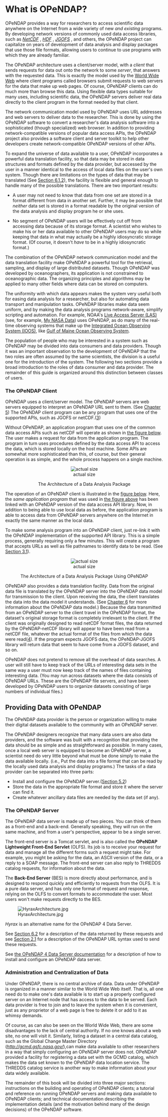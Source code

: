 # What is OPeNDAP?

OPeNDAP provides a way for researchers to access scientific data
anywhere on the Internet from a wide variety of new *and existing*
programs. By developing network versions of commonly used data access
libraries, such as
[<cite>NetCDF</cite>](http://www.unidata.ucar.edu/packages/netcdf/guide.txn_toc.html)
,
[<cite>HDF</cite>](http://www.ncsa.uiuc.edu/SDG/Software/HDF/HDFIntro.html)
, [<cite>JGOFS</cite>](http://www1.whoi.edu/jgofs.html) , and others,
the OPeNDAP project can capitalize on years of development of data
analysis and display packages that use those file formats, allowing
users to continue to use programs with which they are already familiar.

The OPeNDAP architecture uses a client/server model, with a *client*
that sends requests for data out onto the network to some *server*, that
answers with the requested data. This is exactly the model used by the
[World Wide Web](http://www.w3.org/hypertext/WWW/TheProject.html) where
client programs called browsers submit requests to web servers for the
data that make up web pages. Of course, OPeNDAP clients can do much more
than browse this data. Using flexible data types suitable for many uses,
including scientific data, the OPeNDAP servers deliver real data
directly to the client program in the format needed by that client.

The network communication model used by OPeNDAP uses URL addresses and
web servers to deliver data to the researcher. This is done by using the
OPeNDAP software to convert a researcher's data analysis software into a
sophisticated (though specialized) web browser. In addition to providing
network-compatible versions of popular data access APIs, the OPeNDAP
project also provides a software client and server toolkit to help other
developers create network-compatible OPeNDAP versions of other APIs.

To expand the universe of data available to a user, OPeNDAP incorporates
a powerful data translation facility, so that data may be stored in data
structures and formats defined by the data provider, but accessed by the
user in a manner identical to the access of local data files on the
user's own system. Though there are limitations on the types of data
that may be translated (See [Section
6.1.2](Wiki_Testing/OPeNDAPUserGuide6 "wikilink")), the facility is
flexible and general enough to handle many of the possible translations.
There are two important results:

- A user may not need to know that data from one set are stored in a
  format different from data in another set. Further, it may be possible
  that *neither* data set is stored in a format readable by the original
  version of the data analysis and display program he or she uses.

<!-- -->

- No segment of OPeNDAP users will be effectively cut off from accessing
  data because of its storage format. A scientist who wishes to make his
  or her data available to other OPeNDAP users may do so while keeping
  that data in what may actually be a highly idiosyncratic storage
  format. (Of course, it doesn't *have* to be in a highly idiosyncratic
  format.)

The combination of the OPeNDAP network communication model and the data
translation facility make OPeNDAP a powerful tool for the retrieval,
sampling, and display of large distributed datasets. Though OPeNDAP was
developed by oceanographers, its application is not constrained to
oceanographic data. The organizing principles and algorithms may be
applied to many other fields where data can be stored on computers.

The uniformity with which data appears makes the system very useful both
for easing data analysis for a researcher, but also for automating data
transport and manipulation tasks. OPeNDAP libraries make data seem
uniform, and by making the data analysis programs network-aware,
simplify scripting and automation. For example, NOAA's [Live Access
Server (LAS)](http://ferret.pmel.noaa.gov/Ferret/LAS/home/) (see, for
example, [My NASA Data](http://mynasadata.larc.nasa.gov/data.html)) uses
OPeNDAP, as do many of the real-time observing systems that make up the
[Integrated Ocean Observing System (IOOS)](http://www.ioos.gov), like
[Gulf of Maine Ocean Observing System](http://gomoos.org).

The population of people who may be interested in a system such as
OPeNDAP may be divided into data consumers and data providers. Though it
was an important observation to the development of OPeNDAP that the two
roles are often assumed by the same scientists, the division is a useful
one for the introduction of the system. The following two sections
provide a broad introduction to the roles of data consumer and data
provider. The remainder of this guide is organized around this
distinction between classes of users.

### The OPeNDAP Client

OPeNDAP uses a client/server model. The OPeNDAP servers are web servers
equipped to interpret an OPeNDAP URL sent to them. (See [Chapter
5](Wiki_Testing/OPeNDAPUserGuide5 "wikilink")) The OPeNDAP client
program can be any program that uses one of the supported APIs, such as
JGOFS or netCDF.([3](Wiki_Testing/OPeNDAPUserGuideFootNotes "wikilink"))

Without OPeNDAP, an application program that uses one of the common data
access APIs such as netCDF will operate as shown in [the figure
below](:Image:unlinked.gif "wikilink"). The user makes a request for
data from the application program. The program in turn uses procedures
defined by the data access API to access the data, which is stored
locally on the host machine. Some APIs are somewhat more sophisticated
than this, of course, but their general operation is as simple, and the
whole process happens on a single machine.

<center>

<figure>
<img src="unlinked.png" title="actual size" />
<figcaption>actual size</figcaption>
</figure>

The Architecture of a Data Analysis Package

</center>

The operation of an OPeNDAP client is illustrated in the [figure
below](:Image:unlinked.gif "wikilink"). Here, the *same application
program* that was used in [ the figure
above](:Image:unlinked.gif "wikilink") has been linked with an OPeNDAP
version of the data access API library. Now, in addition to being able
to use local data as before, the application program is able to access
data from OPeNDAP servers anywhere on the Internet in exactly the same
manner as the local data.

To make some analysis program into an OPeNDAP client, just re-link it
with the OPeNDAP implementation of the supported API library. This is a
simple process, generally requiring only a few minutes. This will create
a program that accepts URLs as well as file pathnames to identify data
to be read. (See [Section
3.1](Wiki_Testing/OPeNDAPUserGuide3 "wikilink")).

<center>

<figure>
<img src="linked.png" title="actual size" />
<figcaption>actual size</figcaption>
</figure>

The Architecture of a Data Analysis Package Using OPeNDAP

</center>

OPeNDAP also provides a data translation facility. Data from the
original data file is translated by the OPeNDAP server into the OPeNDAP
data model for transmission to the client. Upon receiving the data, the
client translates the data into the data model it understands. (See
[Chapter 6](Wiki_Testing/OPeNDAPUserGuide6 "wikilink") for more
information about the OPeNDAP data model.) Because the data transmitted
from an OPeNDAP server to the client travel in the OPeNDAP format, the
dataset's original storage format is completely irrelevant to the
client. If the client was originally designed to read netCDF format
files, the data returned by the OPeNDAP-netCDF library will appear to
have been read from a netCDF file, whatever the actual format of the
files from which the data were
read([4](Wiki_Testing/OPeNDAPUserGuideFootNotes "wikilink")). If the
program expects JGOFS data, the OPeNDAP-JGOFS library will return data
that seem to have come from a JGOFS dataset, and so on.

OPeNDAP does not pretend to remove all the overhead of data searches. A
user will still have to keep track of the URLs of interesting data sets
in the same way a user must now keep track of the names of files
containing interesting data. (You may run across datasets where the data
consists of OPeNDAP URLs. These are the OPeNDAP file servers, and have
been developed by OPeNDAP users to organize datasets consisting of large
numbers of individual files.)

## Providing Data with OPeNDAP

The OPeNDAP data provider is the person or organization willing to make
their digital datasets available to the community with an OPeNDAP
server.

The OPeNDAP designers recognize that many data users are also data
providers, and the software was built with a recognition that providing
the data should be as simple and as straightforward as possible. In many
cases, once a local web server is equipped to become an OPeNDAP server,
a scientist need do very little beyond what must be done simply to make
the data available locally. (i.e., Put the data into a file format that
can be read by the locally used data analysis and display programs.) The
tasks of a data provider can be separated into three parts:

- Install and configure the OPeNDAP server.([Section
  5.2](Wiki_Testing/OPeNDAPUserGuide5 "wikilink"))
- Store the data in the appropriate file format and store it where the
  server can find it.
- Create whatever ancillary data files are needed by the data set (if
  any).

### The OPeNDAP Server

The OPeNDAP data server is made up of two pieces. You can think of them
as a front-end and a back-end. Generally speaking, they will run on the
same machine, and from a user's perspective, appear to be a single
server.

The front-end server is a Tomcat servlet, and is also called the
**OPeNDAP Lightweight Front-End Servlet** (OLFS). Its job is to receive
your request for data and manage all the different forms such a request
might take. For example, you might be asking for the data, an ASCII
version of the data, or a reply to a SOAP message. The front-end server
can also reply to THREDDS catalog requests, for information about the
data.

The **Back-End Server** (BES) is more directly about performance, and is
designed to respond quickly and efficiently to requests from the OLFS.
It is a pure data server, and has only one format of request and
response, relying on the OLFS to convert formats to accommodate the
user. Most users won't make requests directly to the BES.

<figure>
<img src="HyraxArchitecture.jpg" title="HyraxArchitecture.jpg" />
<figcaption>HyraxArchitecture.jpg</figcaption>
</figure>

*Hyrax* is an alternative name for the OPeNDAP 4 Data Server.

See [Section 6.2](Wiki_Testing/OPeNDAPUserGuide6 "wikilink") for a
description of the data returned by these requests and see [Section
2.1](Wiki_Testing/OPeNDAPUserGuide2 "wikilink") for a description of the
OPeNDAP URL syntax used to send these requests.

See [the OPeNDAP 4 Data Server documentation](Hyrax "wikilink") for a
description of how to install and configure an OPeNDAP data server.

### Administration and Centralization of Data

Under OPeNDAP, there is no central archive of data. Data under OPeNDAP
is organized in a manner similar to the World Wide Web itself. That is,
all one need do to make one's data available is to start up a properly
configured server on an Internet node that has access to the data to be
served. Each data provider is free to join and to leave the system when
it is convenient, just as any proprietor of a web page is free to delete
it or add to it as whimsy demands.

Of course, as can also be seen on the World Wide Web, there are some
disadvantages to the lack of central authority. If no one knows about a
web site, no one will visit it. Similarly, listing a dataset in a
central data catalog, such as the Global Change Master Directory
([<cite><http://gcmd.gsfc.nasa.gov/></cite>](http://gcmd.gsfc.nasa.gov)),can
make data available to other researchers in a way that simply
configuring an OPeNDAP server does not. OPeNDAP provided a facility for
registering a data set with the GCMD catalog, which makes the data set
known to the OPeNDAP data location service. The THREDDS catalog service
is another way to make information about your data widely available.

The remainder of this book will be divided into three major sections:
instructions on the building and operating of OPeNDAP clients; a
tutorial and reference on running OPeNDAP servers and making data
available to OPeNDAP clients; and technical documentation describing the
implementation details (and the motivation behind many of the design
decisions) of the OPeNDAP software.